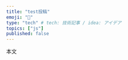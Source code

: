 ```yaml
---
title: "test投稿"
emoji: "🙆"
type: "tech" # tech: 技術記事 / idea: アイデア
topics: ["js"]
published: false
---
```

本文